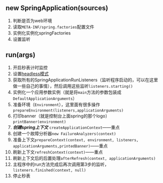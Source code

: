 ## new SpringApplication(sources)
1. 判断是否为web环境
2. 读取`META-INF/spring.factories`配置文件
3. 实例化实例化springFactories
4. 设置监听
## run(args)
1. 开启秒表计时监控
2. 设置[headless模式](https://www.oracle.com/technical-resources/articles/javase/headless.html)
3. 获取所有的SpringApplicationRunListeners（监听程序启动的，可以在这里做一些自己的事情），然后调用这些监听`listeners.starting()`
4. 实例化一个应用参数实例（就是将`main`方法的参数包装成`DefaultApplicationArguments`）
5. 准备环境（`Environment`），这里面有很多操作 `prepareEnvironment(listeners,applicationArguments)`
6. 打印banner（就是控制台上面spring的那个logo）`printBanner(environment)`
7. ***创建spring上下文*** `createApplicationContext`——重点
8. 创建一个故障分析器`new FailureAnalyzers(context)`
9. 准备上下文`prepareContext(context, environment, listeners, applicationArguments,printedBanner)`——重点
10. 刷新上下文`refreshContext(context)`——重点
11. 刷新上下文后的后置处理`afterRefresh(context, applicationArguments)`
12. 主程序中的run方法完成后再次调用第3步的监听，`listeners.finished(context, null)`
13. 停止秒表